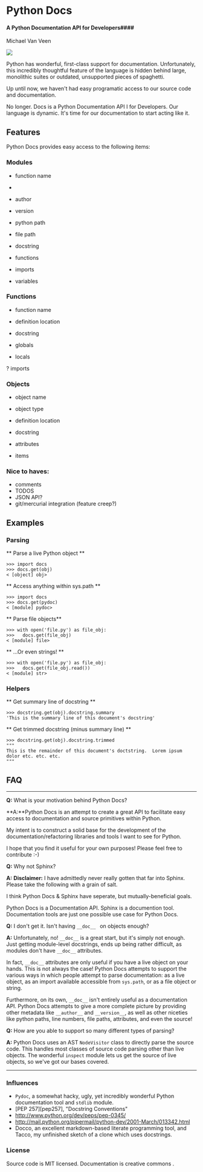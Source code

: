 Python Docs
===========

#### A Python Documentation API for Developers####

Michael Van Veen

![](https://github.com/mvanveen/docs/raw/master/press.jpg)


Python has wonderful, first-class support for documentation.  Unfortunately, this incredibly thoughtful feature of the language is hidden behind large, monolithic suites or outdated, unsupported pieces of spaghetti.

Up until now, we haven't had easy programatic access to our source code and documentation.  

No longer.  Docs is a Python Documentation API I for Developers.  Our language is dynamic.  It's time for our documentation to start acting like it.

## Features

Python Docs provides easy access to the following items:

### Modules
- function name
- 
- author
- version
- python path
- file path
- docstring

- functions
- imports
- variables

### Functions

- function name
- definition location
- docstring

- globals
- locals

? imports

### Objects

- object name
- object type
- definition location
- docstring

- attributes
- items


### Nice to haves:

- comments
- TODOS
- JSON API?
- git/mercurial integration (feature creep?)


## Examples

### Parsing

** Parse a live Python object **

    >>> import docs
    >>> docs.get(obj)
    < [object] obj>

** Access anything within sys.path **

    >>> import docs
    >>> docs.get(pydoc)
    < [module] pydoc>

** Parse file objects**

    >>> with open('file.py') as file_obj:
    >>>   docs.get(file_obj)
    < [module] file>

** …Or even strings! **

    >>> with open('file.py') as file_obj:
    >>>   docs.get(file_obj.read())
    < [module] str>


### Helpers

** Get summary line of docstring **

    >>> docstring.get(obj).docstring.summary
	'This is the summary line of this document's docstring'

** Get trimmed docstring (minus summary line) **

    >>> docstring.get(obj).docstring.trimmed
    """
    This is the remainder of this document's doctstring.  Lorem ipsum
    dolor etc. etc. etc.
    """

## FAQ

---

**Q:** What is your motivation behind Python Docs?

**A:**Python Docs is an attempt to create a great API to facilitate easy access to documentation and source primitives within Python.

My intent is to construct a solid base for the development of the documentation/refactoring libraries and tools I want to see for Python.

I hope that you find it useful for your own purposes!  Please feel free to contribute :-)

**Q:** Why not Sphinx?

**A:** **Disclaimer:** I have admittedly never really gotten that far into Sphinx.  Please take the following with a grain of salt.

I think Python Docs & Sphinx have seperate, but mutually-beneficial goals.

Python Docs is a Documentation API.  Sphinx is a documention tool.  Documentation tools are just one possible use case for Python Docs.

**Q:** I don't get it.  Isn't having `__doc__ ` on objects enough?

**A:** Unfortunately, no!  `__doc__` is a great start, but it's simply not enough.  Just getting module-level docstrings, ends up being rather difficult, as modules don't have `__doc__` attributes.

In fact, `__doc__` attributes are only useful if you have a live object on your hands.  This is not always the case!  Python Docs attempts to support the various ways in which people attempt to parse documentation: as a live object, as an import available accessible from `sys.path`, or as a file object or string.

Furthermore, on its own, `__doc__` isn't entirely useful as a documentation API.  Python Docs attempts to give a more complete picture by providing other metadata like `__author__` and `__version__`, as well as other niceties like python paths, line numbers, file paths, attributes, and even the source!

**Q:** How are you able to support so many different types of parsing?

**A:** Python Docs uses an AST `NodeVisitor` class to directly parse the source code.  This handles most classes of source code parsing other than live objects.  The wonderful `inspect` module lets us get the source of live objects, so we've got our bases covered.

-----

### Influences

- `Pydoc`, a somewhat hacky, ugly, yet incredibly wonderful Python documentation tool and `stdlib` module.
- [PEP 257][pep257], "Docstring Conventions"
- http://www.python.org/dev/peps/pep-0345/
- http://mail.python.org/pipermail/python-dev/2001-March/013342.html
- Docco, an excellent markdown-based literate programming tool, and Tacco, my unfinished sketch of a clone which uses docstrings.


### License

Source code is MIT licensed.  Documentation is creative commons <insert here>.
